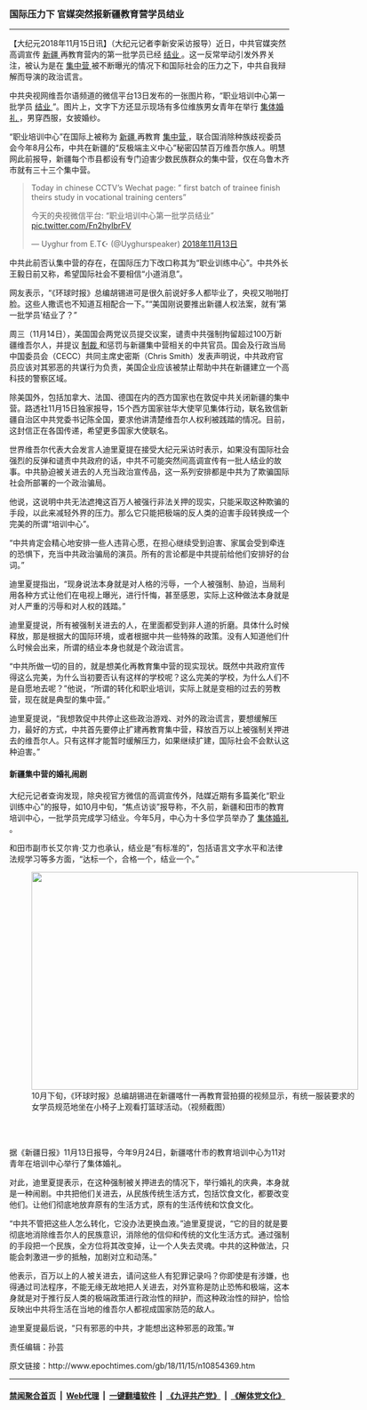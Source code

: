 ### 国际压力下 官媒突然报新疆教育营学员结业
------------------------

<p>
 【大纪元2018年11月15日讯】（大纪元记者李新安采访报导）近日，中共官媒突然高调宣传
 <a href="http://www.epochtimes.com/gb/tag/%E6%96%B0%E7%96%86.html">
  新疆
 </a>
 再教育营内的第一批学员已经
 <a href="http://www.epochtimes.com/gb/tag/%E7%BB%93%E4%B8%9A.html">
  结业
 </a>
 。这一反常举动引发外界关注，被认为是在
 <a href="http://www.epochtimes.com/gb/tag/%E9%9B%86%E4%B8%AD%E8%90%A5.html">
  集中营
 </a>
 被不断曝光的情况下和国际社会的压力之下，中共自我辩解而导演的政治谎言。
</p>
<p>
 中共央视网维吾尔语频道的微信平台13日发布的一张图片称，“职业培训中心第一批学员
 <a href="http://www.epochtimes.com/gb/tag/%E7%BB%93%E4%B8%9A.html">
  结业
 </a>
 ”。图片上，文字下方还显示现场有多位维族男女青年在举行
 <a href="http://www.epochtimes.com/gb/tag/%E9%9B%86%E4%BD%93%E5%A9%9A%E7%A4%BC.html">
  集体婚礼
 </a>
 ，男穿西服，女披婚纱。
</p>
<p>
 “职业培训中心”在国际上被称为
 <a href="http://www.epochtimes.com/gb/tag/%E6%96%B0%E7%96%86.html">
  新疆
 </a>
 再教育
 <a href="http://www.epochtimes.com/gb/tag/%E9%9B%86%E4%B8%AD%E8%90%A5.html">
  集中营
 </a>
 ，联合国消除种族歧视委员会今年8月公布，中共在新疆的“反极端主义中心”秘密囚禁百万维吾尔族人。明慧网此前报导，新疆每个市县都设有专门迫害少数民族群众的集中营，仅在乌鲁木齐市就有三十三个集中营。
</p>
<p>
</p>
<blockquote class="twitter-tweet" data-lang="zh-cn">
 <p dir="ltr" lang="zh">
  Today in chinese CCTV’s Wechat page: ” first batch of trainee finish theirs study in vocational training centers”
 </p>
 <p>
  今天的央视微信平台: “职业培训中心第一批学员结业”
  <a href="https://t.co/Fn2hyIbrFV">
   pic.twitter.com/Fn2hyIbrFV
  </a>
 </p>
 <p>
  — Uyghur from E.T☪ (@Uyghurspeaker)
  <a href="https://twitter.com/Uyghurspeaker/status/1062342181522935808?ref_src=twsrc%5Etfw">
   2018年11月13日
  </a>
 </p>
</blockquote>
<p>
 <p>
  中共此前否认集中营的存在，在国际压力下改口称其为“职业训练中心”。中共外长王毅日前又称，希望国际社会不要相信“小道消息”。
 </p>
 <p>
  网友表示，“《环球时报》总编胡锡进可是很久前说好多人都毕业了，央视又啪啪打脸。这些人撒谎也不知道互相配合一下。”“美国刚说要推出新疆人权法案，就有‘第一批学员’结业了？”
 </p>
 <p>
  周三（11月14日），美国国会两党议员提交议案，谴责中共强制拘留超过100万新疆维吾尔人，并提议
  <a href="http://www.epochtimes.com/gb/tag/%E5%88%B6%E8%A3%81.html">
   制裁
  </a>
  和惩罚与新疆集中营相关的中共官员。国会及行政当局中国委员会（CECC）共同主席史密斯（Chris Smith）发表声明说，中共政府官员应该对其邪恶的共谋行为负责，美国企业应该被禁止帮助中共在新疆建立一个高科技的警察区域。
 </p>
 <p>
  除美国外，包括加拿大、法国、德国在内的西方国家也在敦促中共关闭新疆的集中营。路透社11月15日独家报导，15个西方国家驻华大使罕见集体行动，联名致信新疆自治区中共党委书记陈全国，要求他讲清楚维吾尔人权利被践踏的情况。目前，这封信正在各国传递，希望更多国家大使联名。
 </p>
 <p>
  世界维吾尔代表大会发言人迪里夏提在接受大纪元采访时表示，如果没有国际社会强烈的反弹和谴责中共政府的话，中共不可能突然间高调宣传有一批人结业的故事。中共胁迫被关进去的人充当政治宣传品，这一系列安排都是中共为了欺骗国际社会所部署的一个政治骗局。
 </p>
 <p>
  他说，这说明中共无法遮掩这百万人被强行非法关押的现实，只能采取这种欺骗的手段，以此来减轻外界的压力。那么它只能把极端的反人类的迫害手段转换成一个完美的所谓“培训中心”。
 </p>
 <p>
  “中共肯定会精心地安排一些人违背心愿，在担心继续受到迫害、家属会受到牵连的恐惧下，充当中共政治骗局的演员。所有的言论都是中共提前给他们安排好的台词。”
 </p>
 <p>
  迪里夏提指出，“现身说法本身就是对人格的污辱，一个人被强制、胁迫，当局利用各种方式让他们在电视上曝光，进行忏悔，甚至感恩，实际上这种做法本身就是对人严重的污辱和对人权的践踏。”
 </p>
 <p>
  迪里夏提说，所有被强制关进去的人，在里面都受到非人道的折磨。具体什么时候释放，那是根据大的国际环境，或者根据中共一些特殊的政策。没有人知道他们什么时候会出来，所谓的结业本身也就是个政治谎言。
 </p>
 <p>
  “中共所做一切的目的，就是想美化再教育集中营的现实现状。既然中共政府宣传得这么完美，为什么当初要否认有这样的学校呢？这么完美的学校，为什么人们不是自愿地去呢？”他说，“所谓的转化和职业培训，实际上就是变相的过去的劳教营，现在就是典型的集中营。”
 </p>
 <p>
  迪里夏提说，“我想敦促中共停止这些政治游戏、对外的政治谎言，要想缓解压力，最好的方式，中共首先要停止扩建再教育集中营，释放百万以上被强制关押进去的维吾尔人。只有这样才能暂时缓解压力，如果继续扩建，国际社会不会默认这种迫害。”
 </p>
 <h4>
  新疆集中营的婚礼闹剧
 </h4>
 <p>
  大纪元记者查询发现，除央视官方微信的高调宣传外，陆媒近期有多篇美化“职业训练中心”的报导，如10月中旬，“焦点访谈”报导称，不久前，新疆和田市的教育培训中心，一批学员完成学习结业。今年5月，中心为十多位学员举办了
  <a href="http://www.epochtimes.com/gb/tag/%E9%9B%86%E4%BD%93%E5%A9%9A%E7%A4%BC.html">
   集体婚礼
  </a>
  。
 </p>
 <p>
  和田市副市长艾尔肯·艾力也承认，结业是“有标准的”，包括语言文字水平和法律法规学习等多方面，“达标一个，合格一个，结业一个。”
 </p>
 <figure class="wp-caption aligncenter" id="attachment_10854704" style="width: 588px">
  <a href="http://i.epochtimes.com/assets/uploads/2018/11/22_meitu_1.jpg">
   <img alt="" class="size-full wp-image-10854704" height="392" src="http://i.epochtimes.com/assets/uploads/2018/11/22_meitu_1.jpg" width="588"/>
  </a>
  <br/><figcaption class="wp-caption-text">
   10月下旬，《环球时报》总编胡锡进在新疆喀什一再教育营拍摄的视频显示，有统一服装要求的女学员规范地坐在小椅子上观看打篮球活动。（视频截图）
  </figcaption><br/>
 </figure><br/>
 <p>
  据《新疆日报》11月13日报导，今年9月24日，新疆喀什市的教育培训中心为11对青年在培训中心举行了集体婚礼。
 </p>
 <p>
  对此，迪里夏提表示，在这种强制被关押进去的情况下，举行婚礼的庆典，本身就是一种闹剧。中共把他们关进去，从民族传统生活方式，包括饮食文化，都要改变他们。让他们彻底地放弃原有的生活方式，原有的生活传统和饮食文化。
 </p>
 <p>
  “中共不管把这些人怎么转化，它没办法更换血液。”迪里夏提说，“它的目的就是要彻底地消除维吾尔人的民族意识，消除他的信仰和传统的文化生活方式。通过强制的手段把一个民族，全方位将其改变掉，让一个人失去灵魂。中共的这种做法，只能会刺激进一步的抵触，加剧对立和动荡。”
 </p>
 <p>
  他表示，百万以上的人被关进去，请问这些人有犯罪记录吗？你即使是有涉嫌，也得通过司法程序，不能无缘无故地把人关进去，对外宣称是防止恐怖和极端，这本身就是对于推行反人类的极端政策进行政治性的辩护，而这种政治性的辩护，恰恰反映出中共将生活在当地的维吾尔人都视成国家防范的敌人。
 </p>
 <p>
  迪里夏提最后说，“只有邪恶的中共，才能想出这种邪恶的政策。”#
 </p>
 <p>
  责任编辑：孙芸
 </p>
</p>
原文链接：http://www.epochtimes.com/gb/18/11/15/n10854369.htm


------------------------
#### [禁闻聚合首页](https://github.com/gfw-breaker/banned-news/blob/master/README.md) &nbsp;|&nbsp; [Web代理](https://github.com/gfw-breaker/open-proxy/blob/master/README.md) &nbsp;|&nbsp; [一键翻墙软件](https://github.com/gfw-breaker/nogfw/blob/master/README.md) &nbsp;|&nbsp; [《九评共产党》](https://github.com/gfw-breaker/9ping.md/blob/master/README.md#九评之一评共产党是什么) &nbsp;|&nbsp; [《解体党文化》](https://github.com/gfw-breaker/jtdwh.md/blob/master/README.md#绪论)